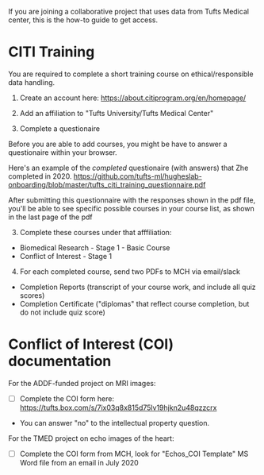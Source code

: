 If you are joining a collaborative project that uses data from Tufts Medical center, this is the how-to guide to get access.

# CITI Training

You are required to complete a short training course on ethical/responsible data handling.

1) Create an account here:
https://about.citiprogram.org/en/homepage/

2) Add an affiliation to "Tufts University/Tufts Medical Center"

3) Complete a questionaire

Before you are able to add courses, you might be have to answer a questionaire within your browser.

Here's an example of the *completed* questionaire (with answers) that Zhe completed in 2020.
https://github.com/tufts-ml/hugheslab-onboarding/blob/master/tufts_citi_training_questionnaire.pdf

After submitting this questionnaire with the responses shown in the pdf file, you'll be able to see specific possible courses in your course list, as shown in the last page of the pdf

3) Complete these courses under that afffiliation:

* Biomedical Research - Stage 1 - Basic Course 
* Conflict of Interest - Stage 1 

4) For each completed course, send two PDFs to MCH via email/slack

* Completion Reports (transcript of your course work, and include all quiz scores)
* Completion Certificate ("diplomas" that reflect course completion, but do not include quiz score)

# Conflict of Interest (COI) documentation

For the ADDF-funded project on MRI images:

* [ ] Complete the COI form here: https://tufts.box.com/s/7ix03q8x815d75lv19hjkn2u48qzzcrx
* You can answer "no" to the intellectual property question.
  
For the TMED project on echo images of the heart:

* [ ] Complete the COI form from MCH, look for "Echos_COI Template" MS Word file from an email in July 2020
